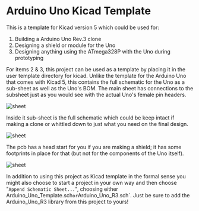 # Arduino Uno Kicad Template

This is a template for Kicad version 5 which could be used for:

1. Building a Arduino Uno Rev.3 clone
2. Designing a shield or module for the Uno
3. Designing anything using the ATmega328P with the Uno during prototyping

For items 2 & 3, this project can be used as a template by placing it in the user template directory for kicad. Unlike the template for the Arduino Uno that comes with Kicad 5, this contains the full schematic for the Uno as a sub-sheet as well as the Uno's BOM. The main sheet has connections to the subsheet just as you would see with the actual Uno's female pin headers. 

![sheet](docs/sheet.jpg)

Inside it sub-sheet is the full schematic which could be keep intact if making a clone or whittled down to just what you need on the final design.  

![sheet](docs/sch.jpg)  

The pcb has a head start for you if you are making a shield; it has some footprints in place for that (but not for the components of the Uno itself).

![sheet](meta/brd.png)

In addition to using this project as Kicad template in the formal sense you might also choose to start a project in your own way and then choose "`Append Schematic Sheet...`", choosing either Arduino_Uno_Template.sch` or `Arduino_Uno_R3.sch`. Just be sure to add the Arduino_Uno_R3 library from this project to yours!
